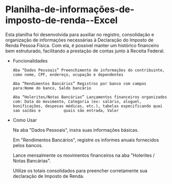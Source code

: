 # Planilha-de-informações-de-imposto-de-renda--Excel


Esta planilha foi desenvolvida para auxiliar no registro, consolidação e organização de informações necessárias à Declaração do Imposto de Renda Pessoa Física. Com ela, é possível manter um histórico financeiro bem estruturado, facilitando a prestação de contas junto à Receita Federal.


- Funcionalidades
  
      Aba “Dados Pessoais” Preenchimento de informações do contribuinte, como nome, CPF, endereço, ocupação e dependentes

      Aba “Rendimentos Bancários” Registros por banco com campos para:Nome do banco, Saldo bancário

      Aba “Holerites/Notas Bancárias” Lançamentos financeiros organizados com: Data do movimento, Categoria (ex: salário, aluguel, bonificações, despesas médicas, etc.), tabelas especificando quai sao saídas e          quais são entrada, Valor


- Como Usar
  
    Na aba "Dados Pessoais", insira suas informações básicas.

    Em "Rendimentos Bancários", registre os informes anuais fornecidos pelos bancos.

    Lance mensalmente os movimentos financeiros na aba "Holerites / Notas Bancárias".

    Utilize os totais consolidados para preencher corretamente sua declaração de Imposto de Renda.
